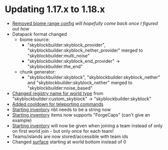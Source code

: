# Updating 1.17.x to 1.18.x

- [Removed biome range config](../1.17.x/config/world.md#biome-range) *will hopefully come back once I figured out how*
- Datapack format changed
  - biome source: 
    - "skyblockbuilder:skyblock_provider", "skyblockbuilder:skyblock_nether_provider" merged to "skyblockbuilder:multi_noise"
    - "skyblockbuilder:skyblock_end_provider" -> "skyblockbuilder:the_end"
  - chunk generator:
    - "skyblockbuilder:skyblock", "skyblockbuilder:skyblock_nether" and "skyblockbuilder:skyblock_nether" merged to "skyblockbuilder:noise_based"
- [Changed registry name for world type](packdev/packdev.md#main-setup) from "skyblockbuilder:custom_skyblock" -> "skyblockbuilder:skyblock"
- [Added cooldown for teleporting commands](config/utility.md#teleports)
- [Starting inventory](config/inventory.md#starting-inventory) nbt needs to be a string now
- [Starting inventory](config/inventory.md#starting-inventory) items now supports "ForgeCaps" (can't give an example)
- [Starting inventory](config/inventory.md#starting-inventory) will now be given when joining a team instead of only on first world join - but only once for each team!
- Teams/islands are now stored/accessible with team ids
- Changed [surface](config/world.md#surface) starting at world bottom instead of 0